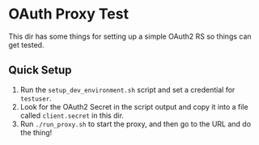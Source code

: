 # OAuth Proxy Test

This dir has some things for setting up a simple OAuth2 RS so things can get tested.

## Quick Setup

1. Run the `setup_dev_environment.sh` script and set a credential for `testuser`.
2. Look for the OAuth2 Secret in the script output and copy it into a file called `client.secret` in
   this dir.
3. Run `./run_proxy.sh` to start the proxy, and then go to the URL and do the thing!
